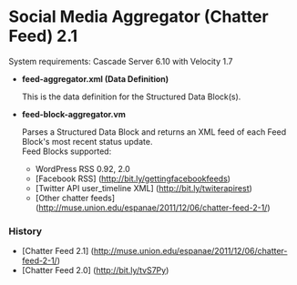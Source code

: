 # Social Media Aggregator (Chatter Feed) 2.1 #

System requirements: Cascade Server 6.10 with Velocity 1.7

* **feed-aggregator.xml (Data Definition)**
	
	This is the data definition for the Structured Data Block(s).
* **feed-block-aggregator.vm**
	
	Parses a Structured Data Block and returns an XML feed of each Feed Block's most recent status update.    
	Feed Blocks supported:
    * WordPress RSS 0.92, 2.0
    * [Facebook RSS] (http://bit.ly/gettingfacebookfeeds)
    * [Twitter API user_timeline XML] (http://bit.ly/twiterapirest)
    * [Other chatter feeds] (http://muse.union.edu/espanae/2011/12/06/chatter-feed-2-1/)
	
### History ###
* [Chatter Feed 2.1] (http://muse.union.edu/espanae/2011/12/06/chatter-feed-2-1/)
* [Chatter Feed 2.0] (http://bit.ly/tvS7Py)